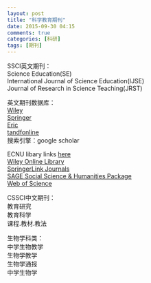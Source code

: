 ```yaml
---
layout: post
title: "科学教育期刊"
date: 2015-09-30 04:15
comments: true
categories: [科研]
tags: [期刊]
---
```

SSCI英文期刊：  
Science Education(SE)  
International Journal of Science Education(IJSE)  
Journal of Research in Science Teaching(JRST)  

英文期刊数据库：  
[Wiley](http://onlinelibrary.wiley.com)  
[Springer](http://www.springer.com)  
[Eric](http://eric.ed.gov/)  
[tandfonline](http://www.tandfonline.com)  
搜索引擎：google scholar  

ECNU libary links [here](http://202.120.82.17:8080/ldb/)  
[Wiley Online Library](http://0-onlinelibrary.wiley.com.libecnu.lib.ecnu.edu.cn/)  
[SpringerLink Journals](http://0-link.springer.com.libecnu.lib.ecnu.edu.cn/)  
[SAGE Social Science & Humanities Package](http://0-online.sagepub.com.libecnu.lib.ecnu.edu.cn/)  
[Web of Science](http://0-www.webofknowledge.com.libecnu.lib.ecnu.edu.cn/wos)  

CSSCI中文期刊：  
教育研究  
教育科学  
课程.教材.教法  

生物学科类：  
中学生物教学  
生物学教学  
生物学通报  
中学生物学  

